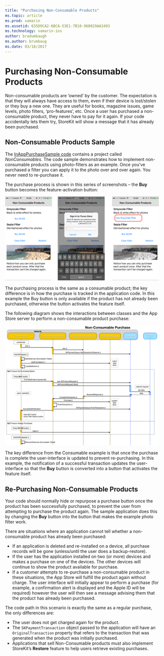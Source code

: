 ```yaml
---
title: "Purchasing Non-Consumable Products"
ms.topic: article
ms.prod: xamarin
ms.assetid: 635D9CA2-6BCA-53E1-7B10-968029AA3493
ms.technology: xamarin-ios
author: bradumbaugh
ms.author: brumbaug
ms.date: 03/18/2017
---
```


# Purchasing Non-Consumable Products

Non-consumable products are ‘owned’ by the customer. The expectation is
that they will always have access to them, even if their device is lost/stolen
or they buy a new one. They are useful for books, magazine issues, game levels,
photo filters, ‘pro-features’, etc. Once a user has purchased a
non-consumable product, they never have to pay for it again. If your code
accidentally lets them try, StoreKit will show a message that it has already
been purchased.

## Non-Consumable Products Sample

The [InAppPurchaseSample code](https://developer.xamarin.com/samples/monotouch/StoreKit/) contains a project called *NonConsumables*. The code sample
demonstrates how to implement non-consumable products using photo-filters as an
example. Once you’ve purchased a filter you can apply it to the photo over and
over again. You never need to re-purchase it.   
   
   
   
 The purchase
process is shown in this series of screenshots – the **Buy**
button becomes the feature-activation button:   
   
   
   
 [![](purchasing-non-consumable-products-images/image34.png "The purchase process is shown in this series of screenshots")](purchasing-non-consumable-products-images/image34.png#lightbox)   
   
   
   
 The purchasing process is the same as a consumable product; the key
difference is in how the purchase is tracked in the application code. In this
example the Buy button is only available if the product has not already been
purchased, otherwise the button activates the feature itself.   
   
   
   

The following diagram shows the interactions between classes and the App Store
server to perform a non-consumable product purchase:   
   
   
   
 [![](purchasing-non-consumable-products-images/image35.png "The interactions between classes and the App Store server to perform a non-consumable product purchase")](purchasing-non-consumable-products-images/image35.png#lightbox)   
   
   
   
 The key difference from the Consumable example is that once the
purchase is complete the user-interface is updated to prevent re-purchasing. In
this example, the notification of a successful transaction updates the
user-interface so that the **Buy** button is converted into a
button that activates the feature itself.

## Re-Purchasing Non-Consumable Products

Your code should normally hide or repurpose a purchase button once the
product has been successfully purchased, to prevent the user from attempting to
purchase the product again. The sample application does this by changing the **Buy** button into the button that makes the example photo filter
work.   
   
   
   
 There are situations where an application cannot tell
whether a non-consumable product has already been purchased:

-  If an application is deleted and re-installed on a device, all purchase records will be gone (unless/until the user does a backup-restore). 
-  If the user has the application installed on two (or more) devices and makes a purchase on one of the devices. The other devices will continue to show the product available for purchase. 
-  If a customer attempts to re-purchase a non-consumable product in these situations, the App Store will fulfill the product again without charge. The user interface will initially appear to perform a purchase (for example, a confirmation alert is displayed and the Apple ID will be required) however the user will then see a message advising them that the product has already been purchased.  
   
   
   
 The code path in this scenario is exactly the same as a regular
purchase, the only differences are:

-  The user does not get charged again for the product.
-  The  `SKPaymentTransaction` object passed to the application will have an  `OriginalTransaction` property that refers to the transaction that was generated when the product was initially purchased. 
-  Applications that sell Non-Consumable products must also implement StoreKit’s  **Restore** feature to help users retrieve existing purchases. 
